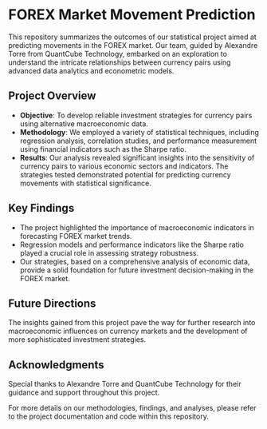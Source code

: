# FOREX Market Movement Prediction

This repository summarizes the outcomes of our statistical project aimed at predicting movements in the FOREX market. Our team, guided by Alexandre Torre from QuantCube Technology, embarked on an exploration to understand the intricate relationships between currency pairs using advanced data analytics and econometric models.

## Project Overview

- **Objective**: To develop reliable investment strategies for currency pairs using alternative macroeconomic data.
- **Methodology**: We employed a variety of statistical techniques, including regression analysis, correlation studies, and performance measurement using financial indicators such as the Sharpe ratio.
- **Results**: Our analysis revealed significant insights into the sensitivity of currency pairs to various economic sectors and indicators. The strategies tested demonstrated potential for predicting currency movements with statistical significance.

## Key Findings

- The project highlighted the importance of macroeconomic indicators in forecasting FOREX market trends.
- Regression models and performance indicators like the Sharpe ratio played a crucial role in assessing strategy robustness.
- Our strategies, based on a comprehensive analysis of economic data, provide a solid foundation for future investment decision-making in the FOREX market.

## Future Directions

The insights gained from this project pave the way for further research into macroeconomic influences on currency markets and the development of more sophisticated investment strategies.

## Acknowledgments

Special thanks to Alexandre Torre and QuantCube Technology for their guidance and support throughout this project.

For more details on our methodologies, findings, and analyses, please refer to the project documentation and code within this repository.
